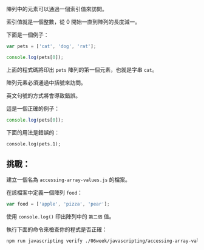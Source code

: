 陣列中的元素可以通過一個索引值來訪問。

索引值就是一個整數，從 0 開始一直到陣列的長度減一。

下面是一個例子：

```js
var pets = ['cat', 'dog', 'rat'];

console.log(pets[0]);
```

上面的程式碼將印出 `pets` 陣列的第一個元素，也就是字串 `cat`。

陣列元素必須通過中括號來訪問。

英文句號的方式將會導致錯誤。

這是一個正確的例子：

```js
console.log(pets[0]);
```

下面的用法是錯誤的：
```
console.log(pets.1);
```

## 挑戰：

建立一個名為 `accessing-array-values.js` 的檔案。

在該檔案中定義一個陣列 `food`：
```js
var food = ['apple', 'pizza', 'pear'];
```

使用 `console.log()` 印出陣列中的 `第二個` 值。

執行下面的命令來檢查你的程式是否正確：

```bash
npm run javascripting verify ./06week/javascripting/accessing-array-values.js
```
